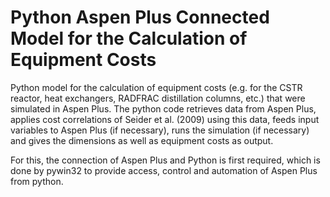 # Python Aspen Plus Connected Model for the Calculation of Equipment Costs
Python model for the calculation of equipment costs (e.g. for the CSTR reactor, heat exchangers, RADFRAC distillation columns, etc.) that were simulated in Aspen Plus. The python code retrieves data from Aspen Plus, applies cost correlations of Seider et al. (2009) using this data, feeds input variables to Aspen Plus (if necessary), runs the simulation (if necessary) and gives the dimensions as well as equipment costs as output.

For this, the connection of Aspen Plus and Python is first required, which is done by pywin32 to provide access, control and automation of Aspen Plus from python.
